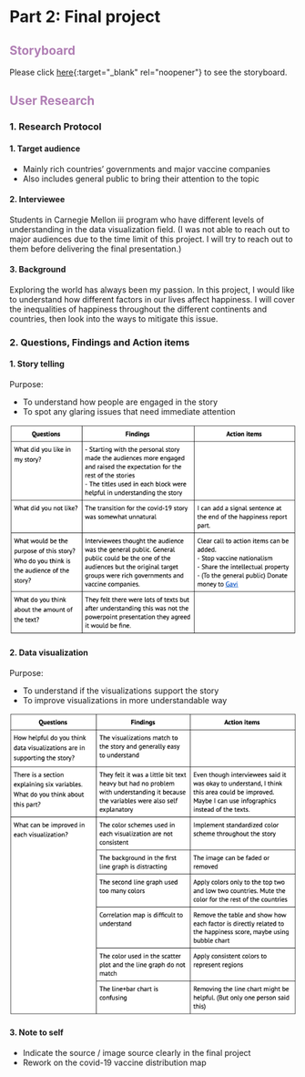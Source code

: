 # Part 2: Final project
## <span style="color:#B07EB4">Storyboard</span>
Please click [here](https://www.canva.com/design/DAEYHwVcpbc/91l8PpkGGIRxCeqzO9YsVg/view?utm_content=DAEYHwVcpbc&utm_campaign=designshare&utm_medium=link&utm_source=sharebutton){:target="_blank" rel="noopener"} to see the storyboard. 
## <span style="color:#B07EB4">User Research</span>
### 1. Research Protocol
#### 1. Target audience 
- Mainly rich countries’ governments and major vaccine companies
- Also includes general public to bring their attention to the topic

#### 2. Interviewee 
Students in Carnegie Mellon iii program who have different levels of understanding in the data visualization field. (I was not able to reach out to major audiences due to the time limit of this project. I will try to reach out to them before delivering the final presentation.)

#### 3. Background
Exploring the world has always been my passion. In this project, I would like to understand how different factors in our lives affect happiness. I will cover the inequalities of happiness throughout the different continents and countries, then look into the ways to mitigate this issue. 

### 2. Questions, Findings and Action items
#### 1. Story telling
Purpose: 
- To understand how people are engaged in the story
- To spot any glaring issues that need immediate attention

![user_story](user_story.png)

#### 2. Data visualization
Purpose: 
- To understand if the visualizations support the story
- To improve visualizations in more understandable way 

![user_data](user_data2.png)

#### 3. Note to self
- Indicate the source / image source clearly in the final project
- Rework on the covid-19 vaccine distribution map
